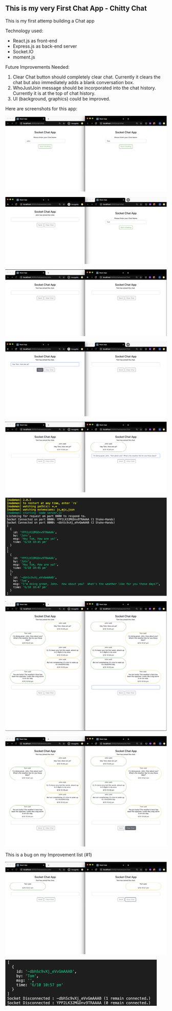 ## This is my very First Chat App - **Chitty Chat**


This is my first attemp building a Chat app

Technology used:

- React.js as front-end
- Express.js as back-end server
- Socket.IO
- moment.js

Future Improvements Needed:

1. Clear Chat button should completely clear chat. Currently it clears the chat but also immediately adds a blank conversation box.
2. WhoJustJoin message should be incorporated into the chat history. Currently it is at the top of chat history.
3. UI (background, graphics) could be improved.




Here are screenshots for this app:

![](Screenshots/ChittyChat-01.png)

![](Screenshots/ChittyChat-02.png)

![](Screenshots/ChittyChat-03.png)

![](Screenshots/ChittyChat-04.png)

![](Screenshots/ChittyChat-05.png)

![](Screenshots/ChittyChat-06.png)

![](Screenshots/ChittyChat-07.png)

![](Screenshots/ChittyChat-08.png)

This is a bug on my Improvement list (#1)

![](Screenshots/ChittyChat-09.png)

![](Screenshots/ChittyChat-10.png)

